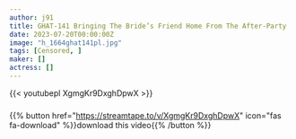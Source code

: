 ```yaml
---
author: j91
title: GHAT-141 Bringing The Bride’s Friend Home From The After-Party
date: 2023-07-20T00:00:00Z
image: "h_1664ghat141pl.jpg"
tags: [Censored, ]
maker: []
actress: []
---
```



{{< youtubepl XgmgKr9DxghDpwX >}}
###

{{% button href="https://streamtape.to/v/XgmgKr9DxghDpwX" icon="fas fa-download" %}}download this video{{% /button %}}
